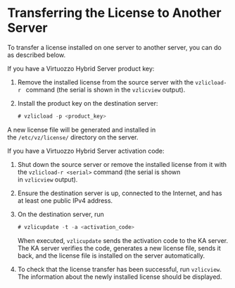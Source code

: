 # Transferring the License to Another Server

To transfer a license installed on one server to another server, you can do as described below.

If you have a Virtuozzo Hybrid Server product key:

1.  Remove the installed license from the source server with the `vzlicload-r ` command (the serial is shown in the `vzlicview` output).
2.  Install the product key on the destination server:

    ``` java
    # vzlicload -p <product_key>
    ```

A new license file will be generated and installed in the `/etc/vz/license/` directory on the server.

If you have a Virtuozzo Hybrid Server activation code:

1.  Shut down the source server or remove the installed license from it with the `vzlicload-r <serial>` command (the serial is shown in `vzlicview` output).
2.  Ensure the destination server is up, connected to the Internet, and has at least one public IPv4 address.
3.  On the destination server, run

    ``` java
    # vzlicupdate -t -a <activation_code>
    ```

    When executed, `vzlicupdate` sends the activation code to the KA server. The KA server verifies the code, generates a new license file, sends it back, and the license file is installed on the server automatically.

4.  To check that the license transfer has been successful, run `vzlicview`. The information about the newly installed license should be displayed.


